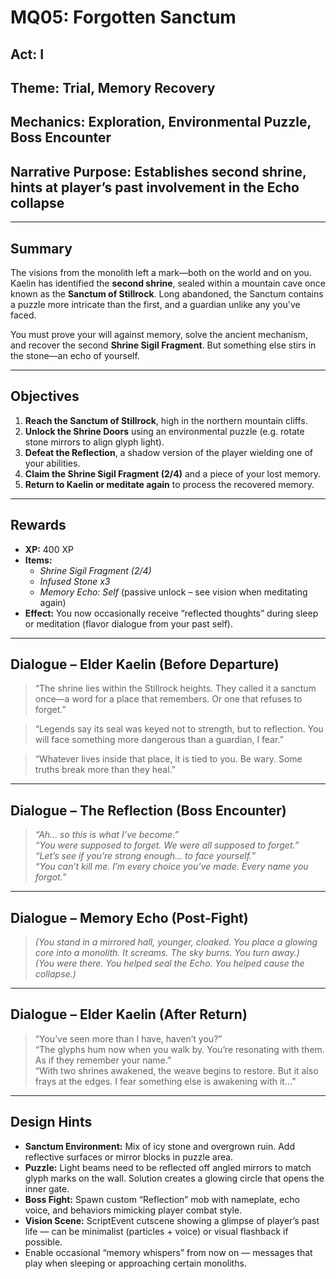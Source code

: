 # MQ05: Forgotten Sanctum

## Act: I  
## Theme: Trial, Memory Recovery  
## Mechanics: Exploration, Environmental Puzzle, Boss Encounter  
## Narrative Purpose: Establishes second shrine, hints at player’s past involvement in the Echo collapse

---

## Summary
The visions from the monolith left a mark—both on the world and on you. Kaelin has identified the **second shrine**, sealed within a mountain cave once known as the **Sanctum of Stillrock**. Long abandoned, the Sanctum contains a puzzle more intricate than the first, and a guardian unlike any you've faced.

You must prove your will against memory, solve the ancient mechanism, and recover the second **Shrine Sigil Fragment**. But something else stirs in the stone—an echo of yourself.

---

## Objectives
1. **Reach the Sanctum of Stillrock**, high in the northern mountain cliffs.  
2. **Unlock the Shrine Doors** using an environmental puzzle (e.g. rotate stone mirrors to align glyph light).  
3. **Defeat the Reflection**, a shadow version of the player wielding one of your abilities.  
4. **Claim the Shrine Sigil Fragment (2/4)** and a piece of your lost memory.  
5. **Return to Kaelin or meditate again** to process the recovered memory.

---

## Rewards
- **XP:** 400 XP  
- **Items:**  
  - *Shrine Sigil Fragment (2/4)*  
  - *Infused Stone x3*  
  - *Memory Echo: Self* (passive unlock – see vision when meditating again)  
- **Effect:** You now occasionally receive “reflected thoughts” during sleep or meditation (flavor dialogue from your past self).

---

## Dialogue – Elder Kaelin (Before Departure)

> “The shrine lies within the Stillrock heights. They called it a sanctum once—a word for a place that remembers. Or one that refuses to forget.”  

> “Legends say its seal was keyed not to strength, but to reflection. You will face something more dangerous than a guardian, I fear.”  

> “Whatever lives inside that place, it is tied to you. Be wary. Some truths break more than they heal.”  

---

## Dialogue – The Reflection (Boss Encounter)

> *“Ah... so this is what I’ve become.”*  
> *“You were supposed to forget. We were all supposed to forget.”*  
> *“Let’s see if you’re strong enough... to face yourself.”*  
> *“You can’t kill me. I’m every choice you’ve made. Every name you forgot.”*  

---

## Dialogue – Memory Echo (Post-Fight)

> *(You stand in a mirrored hall, younger, cloaked. You place a glowing core into a monolith. It screams. The sky burns. You turn away.)*  
> *(You were there. You helped seal the Echo. You helped *cause* the collapse.)*  

---

## Dialogue – Elder Kaelin (After Return)

> “You’ve seen more than I have, haven’t you?”  
> “The glyphs hum now when you walk by. You’re resonating with them. As if they remember your name.”  
> “With two shrines awakened, the weave begins to restore. But it also frays at the edges. I fear something else is awakening with it…”  

---

## Design Hints
- **Sanctum Environment:** Mix of icy stone and overgrown ruin. Add reflective surfaces or mirror blocks in puzzle area.  
- **Puzzle:** Light beams need to be reflected off angled mirrors to match glyph marks on the wall. Solution creates a glowing circle that opens the inner gate.  
- **Boss Fight:** Spawn custom “Reflection” mob with nameplate, echo voice, and behaviors mimicking player combat style.  
- **Vision Scene:** ScriptEvent cutscene showing a glimpse of player’s past life — can be minimalist (particles + voice) or visual flashback if possible.  
- Enable occasional “memory whispers” from now on — messages that play when sleeping or approaching certain monoliths.